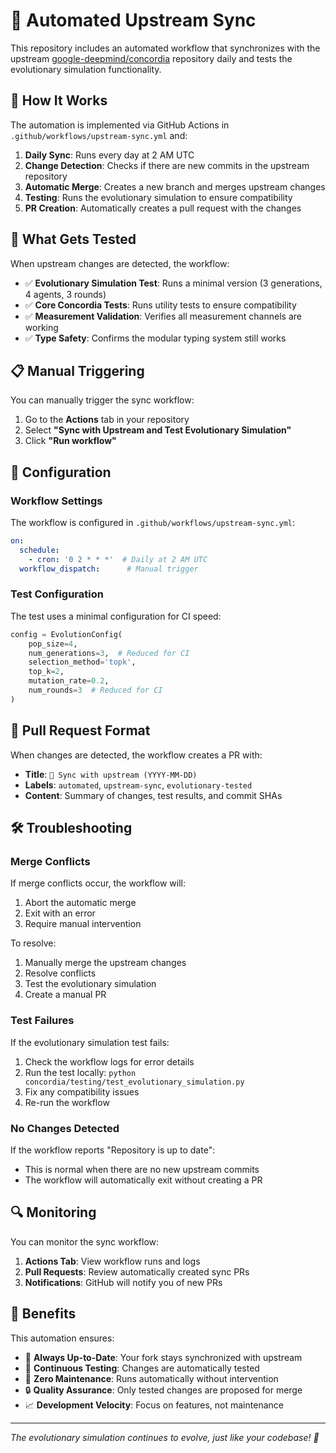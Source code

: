 # 🔄 Automated Upstream Sync

This repository includes an automated workflow that synchronizes with the upstream [google-deepmind/concordia](https://github.com/google-deepmind/concordia) repository daily and tests the evolutionary simulation functionality.

## 🚀 How It Works

The automation is implemented via GitHub Actions in `.github/workflows/upstream-sync.yml` and:

1. **Daily Sync**: Runs every day at 2 AM UTC
2. **Change Detection**: Checks if there are new commits in the upstream repository  
3. **Automatic Merge**: Creates a new branch and merges upstream changes
4. **Testing**: Runs the evolutionary simulation to ensure compatibility
5. **PR Creation**: Automatically creates a pull request with the changes

## 🧪 What Gets Tested

When upstream changes are detected, the workflow:

- ✅ **Evolutionary Simulation Test**: Runs a minimal version (3 generations, 4 agents, 3 rounds)
- ✅ **Core Concordia Tests**: Runs utility tests to ensure compatibility
- ✅ **Measurement Validation**: Verifies all measurement channels are working
- ✅ **Type Safety**: Confirms the modular typing system still works

## 📋 Manual Triggering

You can manually trigger the sync workflow:

1. Go to the **Actions** tab in your repository
2. Select **"Sync with Upstream and Test Evolutionary Simulation"**
3. Click **"Run workflow"**

## 🔧 Configuration

### Workflow Settings

The workflow is configured in `.github/workflows/upstream-sync.yml`:

```yaml
on:
  schedule:
    - cron: '0 2 * * *'  # Daily at 2 AM UTC
  workflow_dispatch:      # Manual trigger
```

### Test Configuration

The test uses a minimal configuration for CI speed:

```python
config = EvolutionConfig(
    pop_size=4,
    num_generations=3,  # Reduced for CI
    selection_method='topk', 
    top_k=2,
    mutation_rate=0.2,
    num_rounds=3  # Reduced for CI
)
```

## 📨 Pull Request Format

When changes are detected, the workflow creates a PR with:

- **Title**: `🔄 Sync with upstream (YYYY-MM-DD)`
- **Labels**: `automated`, `upstream-sync`, `evolutionary-tested`
- **Content**: Summary of changes, test results, and commit SHAs

## 🛠️ Troubleshooting

### Merge Conflicts

If merge conflicts occur, the workflow will:
1. Abort the automatic merge
2. Exit with an error 
3. Require manual intervention

To resolve:
1. Manually merge the upstream changes
2. Resolve conflicts
3. Test the evolutionary simulation
4. Create a manual PR

### Test Failures

If the evolutionary simulation test fails:
1. Check the workflow logs for error details
2. Run the test locally: `python concordia/testing/test_evolutionary_simulation.py`
3. Fix any compatibility issues
4. Re-run the workflow

### No Changes Detected

If the workflow reports "Repository is up to date":
- This is normal when there are no new upstream commits
- The workflow will automatically exit without creating a PR

## 🔍 Monitoring

You can monitor the sync workflow:

1. **Actions Tab**: View workflow runs and logs
2. **Pull Requests**: Review automatically created sync PRs
3. **Notifications**: GitHub will notify you of new PRs

## 🎯 Benefits

This automation ensures:

- 🔄 **Always Up-to-Date**: Your fork stays synchronized with upstream
- 🧪 **Continuous Testing**: Changes are automatically tested
- 🤖 **Zero Maintenance**: Runs automatically without intervention  
- 🔒 **Quality Assurance**: Only tested changes are proposed for merge
- 📈 **Development Velocity**: Focus on features, not maintenance

---

*The evolutionary simulation continues to evolve, just like your codebase! 🧬*